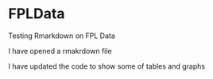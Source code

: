 # FPLData
Testing Rmarkdown on FPL Data

I have opened a rmakrdown file

I have updated the code to show some of tables and graphs

